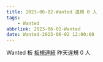 ```yaml
---
title: 2023-06-02-Wanted 違規 0 人
tags:
    - Wanted
abbrlink: 2023-06-02-Wanted
date: Wanted-2023-06-02 12:00:00
---
```

Wanted 板 [板規連結](https://www.ptt.cc/bbs/Wanted/M.1608829773.A.D3B.html)
昨天違規 0 人
